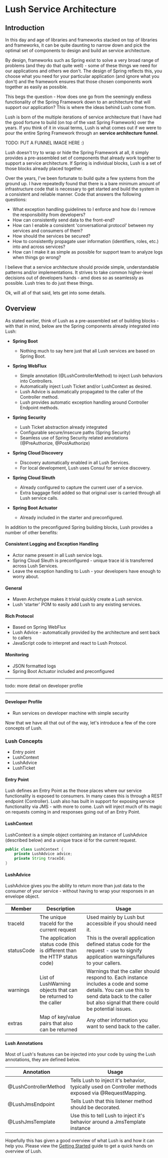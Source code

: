 # Lush Service Architecture


## Introduction
In this day and age of libraries and frameworks stacked on top of libraries and frameworks, it can be quite daunting to narrow down and pick the optimal set of components to design and build an service architecture.

By design, frameworks such as Spring exist to solve a very broad range of problems (and they do that quite well) - some of these things we need for our applications and others we don't.  The design of Spring reflects this, you choose what you need for your particular application (and ignore what you don't) and the framework ensures that those chosen components work together as easily as possible.

This begs the question - How does one go from the seemingly endless functionality of the Spring Framework down to an architecture that will support our application?  This is where the ideas behind Lush come from.

Lush is born of the multiple iterations of service architecture that I have had the good fortune to build (on top of the vast Spring Framework) over the years.  If you think of it in visual terms, Lush is what comes out if we were to pour the entire Spring Framework through an **service architecture funnel**.

TODO: PUT A FUNNEL IMAGE HERE :)

Lush doesn't try to wrap or hide the Spring Framework at all, it simply provides a pre-assembled set of components that already work together to support a service architecture.  If Spring is individual blocks, Lush is a set of those blocks already placed together.

Over the years, I've been fortunate to build quite a few systems from the ground up.  I have repeatedly found that there is a bare minimum amount of infrastructure code that is necessary to get started and build the system in a consistent and reliable manner.  Code that answers the following questions:

* What exception handling guidelines to I enforce and how do I remove the responsibility from developers?
* How can consistently send data to the front-end?
* How can I enable a consistent 'conversational protocol' between my services and consumers of them?
* How should the services be secured?
* How to consistently propagate user information (identifiers, roles, etc.) into and across
  services?
* How can I make it as simple as possible for support team to analyze logs when things go wrong?

I believe that a service architecture should provide simple, understandable patterns and/or implementations.  It strives to take common higher-level decisions out of developers hands - amd does so as seamlessly as possible.  Lush tries to do just these things.

Ok, will all of that said, lets get into some details.

## Overview
As stated earlier, think of Lush as a pre-assembled set of building blocks - with that in mind, below are the Spring components already integrated into Lush:

* **Spring Boot**
  * Nothing much to say here just that all Lush services are based on Spring Boot.


* **Spring WebFlux**
  * Simple annotation (@LushControllerMethod) to inject Lush behaviors into Controllers.
  * Automatically inject Lush Ticket and/or LushContext as desired.
  * Lush Advice is automatically propagated to the caller of the Controller method.
  * Lush provides automatic exception handling around Controller Endpoint methods.


* **Spring Security**
  * Lush Ticket abstraction already integrated
  * Configurable secure/insecure paths (Spring Security)
  * Seamless use of Spring Security related annotations (@PreAuthorize, @PostAuthorize)


* **Spring Cloud Discovery**
  * Discovery automatically enabled in all Lush Services.
  * For local development, Lush uses Consul for service discovery.


* **Spring Cloud Sleuth**
  * Already configured to capture the current user of a service.
  * Extra baggage field added so that original user is carried through all Lush service calls.


* **Spring Boot Actuator**
  * Already included in the starter and preconfigured.

In addition to the preconfigured Spring building blocks, Lush provides a number of other benefits:

#### Consistent Logging and Exception Handling
* Actor name present in all Lush service logs.
* Spring Cloud Sleuth is preconfigured - unique trace id is transferred across Lush Services.
* Leave the exception handling to Lush - your developers have enough to worry about.

#### General
* Maven Archetype makes it trivial quickly create a Lush service.
* Lush 'starter' POM to easily add Lush to any existing services.

#### Rich Protocol
* Based on Spring WebFlux
* Lush Advice - automatically provided by the architecture and sent back to callers
* JavaScript code to interpret and react to Lush Protocol.

#### Monitoring
* JSON formatted logs
* Spring Boot Actuator included and preconfigured


---

todo: more detail on developer profile

---
#### Developer Profile
* Run services on developer machine with simple security

Now that we have all that out of the way, let's introduce a few of the core concepts of Lush.

### Lush Concepts
* Entry point
* LushContext
* LushAdvice
* LushTicket

#### Entry Point
Lush defines an Entry Point as the those places where our service functionality is exposed to consumers.  In many cases this is through a REST endpoint (Controller).  Lush also has built in support for exposing service functionality via JMS - with more to come.  Lush will inject much of its magic on requests coming in and responses going out of an Entry Point.

#### LushContext
LushContext is a simple object containing an instance of LushAdvice (described below) and a unique trace id for the current request.
```java
public class LushContext {
    private LushAdvice advice;
    private String traceId;
}
```

#### LushAdvice
LushAdvice gives you the ability to return more than just data to the consumer of your service - without having to wrap your responses in an envelope object.

| Member     | Description                                                               | Usage                                                                                                                                                                                                |
|------------|---------------------------------------------------------------------------|------------------------------------------------------------------------------------------------------------------------------------------------------------------------------------------------------|
| traceId    | The unique traceId for the current request                                | Used mainly by Lush but accessible if you should need it.                                                                                                                                            |
| statusCode | The application status code (this is different than the HTTP status code) | This is the overall application defined status code for the request - use to signify application warnings/failures to your callers.                                                                  |
| warnings   | List of LushWarning objects that can be returned to the caller            | Warnings that the caller should respond to.  Each instance includes a code and some details.  You can use this to send data back to the caller but also signal that there could be potential issues. |
| extras     | Map of key/value pairs that also can be returned                          | Any other information you want to send back to the caller.                                                                                                                                           |  

#### Lush Annotations
Most of Lush's features can be injected into your code by using the Lush annotations, they are defined below. 

| Annotation            | Usage                                                                                                 |
|-----------------------|-------------------------------------------------------------------------------------------------------|
| @LushControllerMethod | Tells Lush to inject it's behavior, typically used on Controller methods exposed via @RequestMapping. |
| @LushJmsEndpoint      | Tells Lush that this listener method should be decorated.                                             |
| @LushJmsTemplate      | Use this to tell Lush to inject it's behavior around a JmsTemplate instance                           |


Hopefully this has given a good overview of what Lush is and how it can help you. Please view the [Getting Started](http://www.lush-arch.tech) guide to get a quick hands on overview of Lush.


